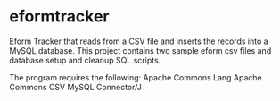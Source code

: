# eformtracker
Eform Tracker that reads from a CSV file and inserts the records into a MySQL database. This project contains two sample eform csv files and database setup and cleanup SQL scripts. 

The program requires the following:
Apache Commons Lang
Apache Commons CSV
MySQL Connector/J
